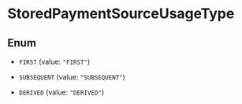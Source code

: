 

# StoredPaymentSourceUsageType

## Enum


* `FIRST` (value: `"FIRST"`)

* `SUBSEQUENT` (value: `"SUBSEQUENT"`)

* `DERIVED` (value: `"DERIVED"`)



